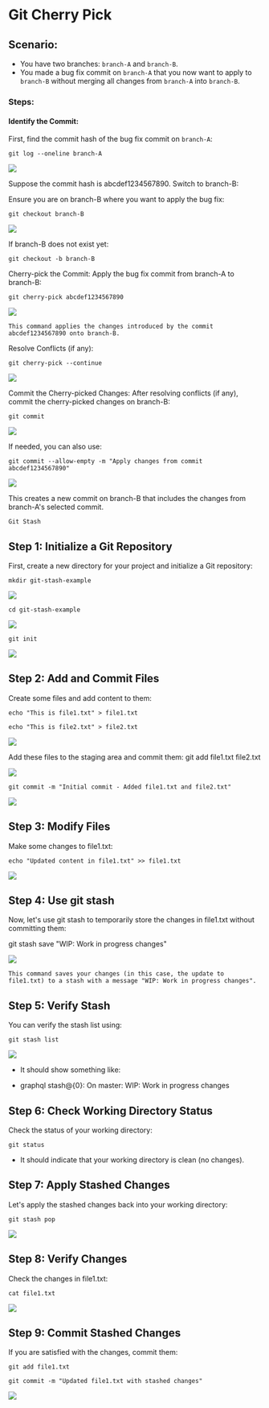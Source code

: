 # Git Cherry Pick

## Scenario:
- You have two branches: `branch-A` and `branch-B`.
- You made a bug fix commit on `branch-A` that you now want to apply to `branch-B` without merging all changes from `branch-A` into `branch-B`.

### Steps:

#### Identify the Commit:
First, find the commit hash of the bug fix commit on `branch-A`:


```
git log --oneline branch-A
```
![](</screen-short-git/1.png>)

Suppose the commit hash is abcdef1234567890.
Switch to branch-B:

Ensure you are on branch-B where you want to apply the bug fix:

```
git checkout branch-B
```
![](</screen-short-git/2.png>)


If branch-B does not exist yet:

```
git checkout -b branch-B
```

Cherry-pick the Commit:
Apply the bug fix commit from branch-A to branch-B:

```
git cherry-pick abcdef1234567890
```
![](</screen-short-git/3.png>)


    This command applies the changes introduced by the commit abcdef1234567890 onto branch-B.

Resolve Conflicts (if any):

```
git cherry-pick --continue
```

![](</screen-short-git/4.png>)


Commit the Cherry-picked Changes:
After resolving conflicts (if any), commit the cherry-picked changes on branch-B:

```
git commit
```
![](</screen-short-git/5.png>)


If needed, you can also use:

```
git commit --allow-empty -m "Apply changes from commit abcdef1234567890"
```

![](</screen-short-git/6.png>)


This creates a new commit on branch-B that includes the changes from branch-A's selected commit.

```
Git Stash
```

## Step 1: Initialize a Git Repository

First, create a new directory for your project and initialize a Git repository:

```
mkdir git-stash-example
```

![](</screen-short-git/7.png>)

```
cd git-stash-example
```

![](</screen-short-git/8.png>)

```
git init
```

![](</screen-short-git/9.png>)



## Step 2: Add and Commit Files

Create some files and add content to them:

```
echo "This is file1.txt" > file1.txt
```
```
echo "This is file2.txt" > file2.txt
```

![](</screen-short-git/10.png>)


Add these files to the staging area and commit them:
git add file1.txt file2.txt

![](</screen-short-git/11.png>)

```
git commit -m "Initial commit - Added file1.txt and file2.txt"
```

![](</screen-short-git/12.png>)

## Step 3: Modify Files

Make some changes to file1.txt:

```
echo "Updated content in file1.txt" >> file1.txt
```
![](</screen-short-git/13.png>)

## Step 4: Use git stash

Now, let's use git stash to temporarily store the changes in file1.txt without committing them:


git stash save "WIP: Work in progress changes"

![](</screen-short-git/14.png>)


    This command saves your changes (in this case, the update to file1.txt) to a stash with a message "WIP: Work in progress changes".

## Step 5: Verify Stash

You can verify the stash list using:

```
git stash list
```

![](</screen-short-git/15.png>)


- It should show something like:

- graphql stash@{0}: On master: WIP: Work in progress changes

## Step 6: Check Working Directory Status

Check the status of your working directory:

```
git status
```

- It should indicate that your working directory is clean (no changes).

## Step 7: Apply Stashed Changes

Let's apply the stashed changes back into your working directory:

```
git stash pop
```

![](</screen-short-git/17.png>)


## Step 8: Verify Changes

Check the changes in file1.txt:

```
cat file1.txt
```

![](</screen-short-git/18.png>)


## Step 9: Commit Stashed Changes

If you are satisfied with the changes, commit them:

```
git add file1.txt
```
```
git commit -m "Updated file1.txt with stashed changes"
```

![](</screen-short-git/19.png>)

